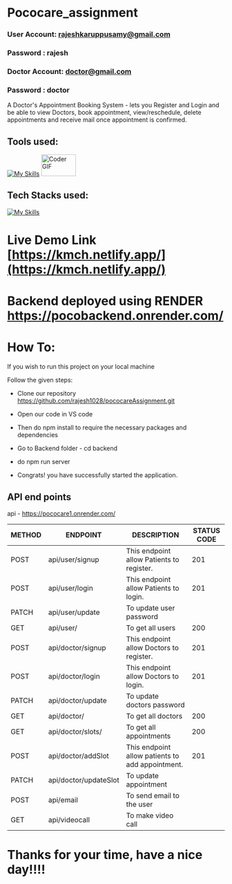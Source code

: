 # Pococare_assignment

### User Account: rajeshkaruppusamy@gmail.com
### Password    : rajesh

### Doctor Account: doctor@gmail.com
### Password      : doctor

A Doctor's Appointment Booking System - lets you Register and Login and be able to view Doctors, book appointment, view/reschedule, delete appointments and receive mail once appointment is confirmed.


## Tools used:
[![My Skills](https://skillicons.dev/icons?i=vercel,github)](https://skillicons.dev)
<img alt="Coder GIF" height=50 width=80 src="https://www.w3schools.com/whatis/img_npm.jpg" />


## Tech Stacks used:
[![My Skills](https://skillicons.dev/icons?i=js,nodejs,express,mongodb,html,css)](https://skillicons.dev)


# Live Demo Link [https://kmch.netlify.app/](https://kmch.netlify.app/)

# Backend deployed using RENDER https://pocobackend.onrender.com/


# How To:

If you wish to run this project on your local machine

Follow the given steps:

* Clone our repository https://github.com/rajesh1028/pococareAssignment.git

* Open our code in VS code

* Then do npm install to require the necessary packages and dependencies

* Go to Backend folder - cd backend

* do npm run server

* Congrats! you have successfully started the application.

## API end points

api - https://pococare1.onrender.com/


| METHOD | ENDPOINT | DESCRIPTION | STATUS CODE |
| --- | --- | --- | --- |
| POST | api/user/signup | This endpoint allow Patients to register. | 201 |
| POST | api/user/login | This endpoint allow Patients to login. | 201 |
| PATCH | api/user/update | To update user password
| GET | api/user/ | To get all users | 200
| POST | api/doctor/signup | This endpoint allow Doctors to register. | 201 |
| POST | api/doctor/login | This endpoint allow Doctors to login. | 201 |
| PATCH | api/doctor/update | To update doctors password
| GET | api/doctor/ | To get all doctors | 200
| GET | api/doctor/slots/ | To get all appointments | 200
| POST | api/doctor/addSlot | This endpoint allow patients to add appointment. | 201 |
| PATCH | api/doctor/updateSlot | To update appointment
| POST | api/email | To send email to the user
| GET | api/videocall | To make video call






# Thanks for your time, have a nice day!!!!



